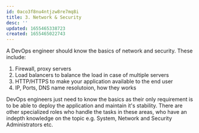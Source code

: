 ```yaml
---
id: 0aco3f8nu4ntjzw8re7mq8i
title: 3. Network & Security
desc: ''
updated: 1655465338723
created: 1655465022743
---
```


A DevOps engineer should know the basics of network and security. These include:

1. Firewall, proxy servers
2. Load balancers to balance the load in case of multiple servers
3. HTTP/HTTPS to make your application available to the end user
4. IP, Ports, DNS name resolutoion, how they works

DevOps engineers just need to know the basics as their only requirement is to be able to deploy the application and maintain it's stability. There are other specialized roles who handle the tasks in these areas, who have an indepth knowledge on the topic e.g. System, Network and Security Administrators etc.
